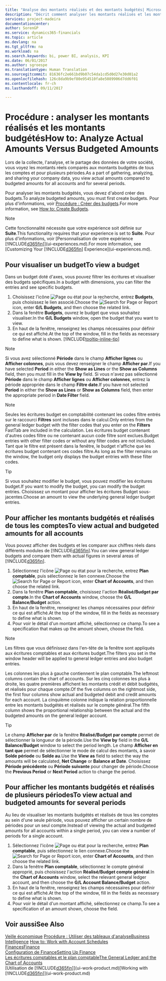 ```yaml
---
title: "Analyse des montants réalisés et des montants budgétés| Microsoft Docs"
description: "Décrit comment analyser les montants réalisés et les montants budgétés."
services: project-madeira
documentationcenter: 
author: SorenGP
ms.service: dynamics365-financials
ms.topic: article
ms.devlang: na
ms.tgt_pltfrm: na
ms.workload: na
ms.search.keywords: bi, power BI, analysis, KPI
ms.date: 06/01/2017
ms.author: sgroespe
ms.translationtype: Human Translation
ms.sourcegitcommit: 81636fc2e661bd9b07c54da1cd5d0d27e30d01a2
ms.openlocfilehash: 126c8da9b9ef80e954510fa8e5089906d7dd6f01
ms.contentlocale: fr-ch
ms.lasthandoff: 09/11/2017

---
```

# <a name="how-to-analyze-actual-amounts-versus-budgeted-amounts"></a><span data-ttu-id="bfcf8-103">Procédure : analyser les montants réalisés et les montants budgétés</span><span class="sxs-lookup"><span data-stu-id="bfcf8-103">How to: Analyze Actual Amounts Versus Budgeted Amounts</span></span>
<span data-ttu-id="bfcf8-104">Lors de la collecte, l'analyse, et le partage des données de votre société, vous voyez les montants réels comparés aux montants budgétés de tous les comptes et pour plusieurs périodes.</span><span class="sxs-lookup"><span data-stu-id="bfcf8-104">As a part of gathering, analyzing, and sharing your company data, you view actual amounts compared to budgeted amounts for all accounts and for several periods.</span></span>

<span data-ttu-id="bfcf8-105">Pour analyser les montants budgétés, vous devez d'abord créer des budgets.</span><span class="sxs-lookup"><span data-stu-id="bfcf8-105">To analyze budgeted amounts, you must first create budgets.</span></span> <span data-ttu-id="bfcf8-106">Pour plus d'informations, voir [Procédure : Créer des budgets](finance-how-create-budgets.md).</span><span class="sxs-lookup"><span data-stu-id="bfcf8-106">For more information, see [How to: Create Budgets](finance-how-create-budgets.md).</span></span>

> [!NOTE]  
>   <span data-ttu-id="bfcf8-107">Cette fonctionnalité nécessite que votre expérience soit définie sur **Suite**.</span><span class="sxs-lookup"><span data-stu-id="bfcf8-107">This functionality requires that your experience is set to **Suite**.</span></span> <span data-ttu-id="bfcf8-108">Pour plus d'informations, voir [Personnalisation de votre expérience [!INCLUDE[d365fin](includes/d365fin_md.md)]](ui-experiences.md).</span><span class="sxs-lookup"><span data-stu-id="bfcf8-108">For more information, see [Customizing Your [!INCLUDE[d365fin](includes/d365fin_md.md)] Experience](ui-experiences.md).</span></span>

## <a name="to-view-a-budget"></a><span data-ttu-id="bfcf8-109">Pour visualiser un budget</span><span class="sxs-lookup"><span data-stu-id="bfcf8-109">To view a budget</span></span>
<span data-ttu-id="bfcf8-110">Dans un budget doté d'axes, vous pouvez filtrer les écritures et visualiser des budgets spécifiques.</span><span class="sxs-lookup"><span data-stu-id="bfcf8-110">In a budget with dimensions, you can filter the entries and see specific budgets.</span></span>

1. <span data-ttu-id="bfcf8-111">Choisissez l'icône ![Page ou état pour la recherche](media/ui-search/search_small.png "icône Page ou état pour la recherche"), entrez **Budgets**, puis choisissez le lien associé.</span><span class="sxs-lookup"><span data-stu-id="bfcf8-111">Choose the ![Search for Page or Report](media/ui-search/search_small.png "Search for Page or Report icon") icon, enter **G/L Budgets**, and then choose the related link.</span></span>
2. <span data-ttu-id="bfcf8-112">Dans la fenêtre **Budgets**, ouvrez le budget que vous souhaitez visualiser.</span><span class="sxs-lookup"><span data-stu-id="bfcf8-112">In the **G/L Budgets** window, open the budget that you want to view.</span></span>  
3. <span data-ttu-id="bfcf8-113">En haut de la fenêtre, renseignez les champs nécessaires pour définir ce qui est affiché.</span><span class="sxs-lookup"><span data-stu-id="bfcf8-113">At the top of the window, fill in the fields as necessary to define what is shown.</span></span> [!INCLUDE[tooltip-inline-tip](includes/tooltip-inline-tip_md.md)]

> [!NOTE]  
>   <span data-ttu-id="bfcf8-114">Si vous avez sélectionné **Période** dans le champ **Afficher lignes** ou **Afficher colonnes**, puis vous devez renseigner le champ **Afficher par**.</span><span class="sxs-lookup"><span data-stu-id="bfcf8-114">If you have selected **Period** in either the **Show as Lines** or the **Show as Columns** field, then you must fill in the **View by** field.</span></span> <span data-ttu-id="bfcf8-115">Si vous n'avez pas sélectionné **Période** dans le champ **Afficher lignes** ou **Afficher colonnes**, entrez la période appropriée dans le champ **Filtre date**.</span><span class="sxs-lookup"><span data-stu-id="bfcf8-115">If you have not selected **Period** in either the **Show as Lines** or **Show as Columns** field, then enter the appropriate period in **Date Filter** field.</span></span>  

> [!NOTE]  
>   <span data-ttu-id="bfcf8-116">Seules les écritures budget en comptabilité contenant les codes filtre entrés sur le raccourci **Filtres** sont incluses dans le calcul.</span><span class="sxs-lookup"><span data-stu-id="bfcf8-116">Only entries from the general ledger budget with the filter codes that you enter on the **Filters** FastTab are included in the calculation.</span></span> <span data-ttu-id="bfcf8-117">Les écritures budget contenant d'autres codes filtre ou ne contenant aucun code filtre sont exclues.</span><span class="sxs-lookup"><span data-stu-id="bfcf8-117">Budget entries with other filter codes or without any filter codes are not included.</span></span> <span data-ttu-id="bfcf8-118">Tant que le filtre est présent dans la fenêtre, le budget n'affiche que les écritures budget contenant ces codes filtre.</span><span class="sxs-lookup"><span data-stu-id="bfcf8-118">As long as the filter remains on the window, the budget only displays the budget entries with these filter codes.</span></span>  

> [!TIP]  
>   <span data-ttu-id="bfcf8-119">Si vous souhaitez modifier le budget, vous pouvez modifier les écritures budget.</span><span class="sxs-lookup"><span data-stu-id="bfcf8-119">If you want to modify the budget, you can modify the budget entries.</span></span> <span data-ttu-id="bfcf8-120">Choisissez un montant pour afficher les écritures Budget sous-jacentes.</span><span class="sxs-lookup"><span data-stu-id="bfcf8-120">Choose an amount to view the underlying general ledger budget entries.</span></span>

## <a name="to-view-actual-and-budgeted-amounts-for-all-accounts"></a><span data-ttu-id="bfcf8-121">Pour afficher les montants budgétés et réalisés de tous les comptes</span><span class="sxs-lookup"><span data-stu-id="bfcf8-121">To view actual and budgeted amounts for all accounts</span></span>  
<span data-ttu-id="bfcf8-122">Vous pouvez afficher des budgets et les comparer aux chiffres réels dans différents modules de [!INCLUDE[d365fin](includes/d365fin_md.md)].</span><span class="sxs-lookup"><span data-stu-id="bfcf8-122">You can view general ledger budgets and compare them with actual figures in several areas of [!INCLUDE[d365fin](includes/d365fin_md.md)].</span></span>

1. <span data-ttu-id="bfcf8-123">Sélectionnez l'icône ![Page ou état pour la recherche](media/ui-search/search_small.png "icône Page ou état pour la recherche"), entrez **Plan comptable**, puis sélectionnez le lien connexe.</span><span class="sxs-lookup"><span data-stu-id="bfcf8-123">Choose the ![Search for Page or Report](media/ui-search/search_small.png "Search for Page or Report icon") icon, enter **Chart of Accounts**, and then choose the related link.</span></span>  
2. <span data-ttu-id="bfcf8-124">Dans la fenêtre **Plan comptable**, choisissez l'action **Réalisé/Budget par compte**.</span><span class="sxs-lookup"><span data-stu-id="bfcf8-124">In the **Chart of Accounts** window, choose the **G/L Balance/Budget** action.</span></span>
3. <span data-ttu-id="bfcf8-125">En haut de la fenêtre, renseignez les champs nécessaires pour définir ce qui est affiché.</span><span class="sxs-lookup"><span data-stu-id="bfcf8-125">At the top of the window, fill in the fields as necessary to define what is shown.</span></span>  
4. <span data-ttu-id="bfcf8-126">Pour voir le détail d'un montant affiché, sélectionnez ce champ.</span><span class="sxs-lookup"><span data-stu-id="bfcf8-126">To see a specification that makes up the amount shown, choose the field.</span></span>  

> [!NOTE]  
>   <span data-ttu-id="bfcf8-127">Les filtres que vous définissez dans l'en-tête de la fenêtre sont appliqués aux écritures comptables et aux écritures budget.</span><span class="sxs-lookup"><span data-stu-id="bfcf8-127">The filters you set in the window header will be applied to general ledger entries and also budget entries.</span></span>

<span data-ttu-id="bfcf8-128">Les colonnes les plus à gauche contiennent le plan comptable.</span><span class="sxs-lookup"><span data-stu-id="bfcf8-128">The leftmost columns contain the chart of accounts.</span></span> <span data-ttu-id="bfcf8-129">Sur les cinq colonnes les plus à droite, les quatre premières affichent les montants crédit et débit budgétés, et réalisés pour chaque compte.</span><span class="sxs-lookup"><span data-stu-id="bfcf8-129">Of the five columns on the rightmost side, the first four columns show actual and budgeted debit and credit amounts for each account.</span></span> <span data-ttu-id="bfcf8-130">La cinquième colonne indique la relation proportionnelle entre les montants budgétés et réalisés sur le compte général.</span><span class="sxs-lookup"><span data-stu-id="bfcf8-130">The fifth column shows the proportional relationship between the actual and the budgeted amounts on the general ledger account.</span></span>  

> [!TIP]  
>   <span data-ttu-id="bfcf8-131">Le champ **Afficher par** de la fenêtre **Réalisé/Budget par compte** permet de sélectionner la longueur de la période.</span><span class="sxs-lookup"><span data-stu-id="bfcf8-131">Use the **View by** field in the **G/L Balance/Budget** window to select the period length.</span></span> <span data-ttu-id="bfcf8-132">Le champ **Afficher en tant que** permet de sélectionner le mode de calcul des montants, à savoir **Solde période** ou **Solde au**.</span><span class="sxs-lookup"><span data-stu-id="bfcf8-132">Use the **View as** field to select the way the amounts will be calculated, **Net Change** or **Balance at Date**.</span></span> <span data-ttu-id="bfcf8-133">Choisissez **Période précédente** ou **Période suivante** pour changer de période.</span><span class="sxs-lookup"><span data-stu-id="bfcf8-133">Choose the **Previous Period** or **Next Period** action to change the period.</span></span>  

## <a name="to-view-actual-and-budgeted-amounts-for-several-periods"></a><span data-ttu-id="bfcf8-134">Pour afficher les montants budgétés et réalisés de plusieurs périodes</span><span class="sxs-lookup"><span data-stu-id="bfcf8-134">To view actual and budgeted amounts for several periods</span></span>  
<span data-ttu-id="bfcf8-135">Au lieu de visualiser les montants budgétés et réalisés de tous les comptes au sein d'une seule période, vous pouvez afficher un certain nombre de périodes pour un seul compte.</span><span class="sxs-lookup"><span data-stu-id="bfcf8-135">Instead of viewing the actual and budgeted amounts for all accounts within a single period, you can view a number of periods for a single account.</span></span>  

1. <span data-ttu-id="bfcf8-136">Sélectionnez l'icône ![Page ou état pour la recherche](media/ui-search/search_small.png "icône Page ou état pour la recherche"), entrez **Plan comptable**, puis sélectionnez le lien connexe.</span><span class="sxs-lookup"><span data-stu-id="bfcf8-136">Choose the ![Search for Page or Report](media/ui-search/search_small.png "Search for Page or Report icon") icon, enter **Chart of Accounts**, and then choose the related link.</span></span>  
2. <span data-ttu-id="bfcf8-137">Dans la fenêtre **Plan comptable**, sélectionnez le compte général approprié, puis choisissez l'action **Réalisé/Budget compte général**.</span><span class="sxs-lookup"><span data-stu-id="bfcf8-137">In the **Chart of Accounts** window, select the relevant general ledger account, and then choose the **G/L Account Balance/Budget** action.</span></span>  
3. <span data-ttu-id="bfcf8-138">En haut de la fenêtre, renseignez les champs nécessaires pour définir ce qui est affiché.</span><span class="sxs-lookup"><span data-stu-id="bfcf8-138">At the top of the window, fill in the fields as necessary to define what is shown.</span></span>   
4. <span data-ttu-id="bfcf8-139">Pour voir le détail d'un montant affiché, sélectionnez ce champ.</span><span class="sxs-lookup"><span data-stu-id="bfcf8-139">To see a specification of an amount shown, choose the field.</span></span>  

## <a name="see-also"></a><span data-ttu-id="bfcf8-140">Voir aussi</span><span class="sxs-lookup"><span data-stu-id="bfcf8-140">See Also</span></span>
<span data-ttu-id="bfcf8-141">[Veille économique](bi.md)
[Procédure : Utiliser des tableaux d'analyse](bi-how-work-account-schedule.md)</span><span class="sxs-lookup"><span data-stu-id="bfcf8-141">[Business Intelligence](bi.md)
[How to: Work with Account Schedules](bi-how-work-account-schedule.md)</span></span>  
[<span data-ttu-id="bfcf8-142">Finances</span><span class="sxs-lookup"><span data-stu-id="bfcf8-142">Finance</span></span>](finance.md)  
[<span data-ttu-id="bfcf8-143">Configuration de Finance</span><span class="sxs-lookup"><span data-stu-id="bfcf8-143">Setting Up Finance</span></span>](finance-setup-finance.md)  
[<span data-ttu-id="bfcf8-144">Les écritures comptables et le plan comptable</span><span class="sxs-lookup"><span data-stu-id="bfcf8-144">The General Ledger and the Chart of Accounts</span></span>](finance-general-ledger.md)  
<span data-ttu-id="bfcf8-145">[Utilisation de [!INCLUDE[d365fin](includes/d365fin_md.md)]](ui-work-product.md)</span><span class="sxs-lookup"><span data-stu-id="bfcf8-145">[Working with [!INCLUDE[d365fin](includes/d365fin_md.md)]](ui-work-product.md)</span></span>  

